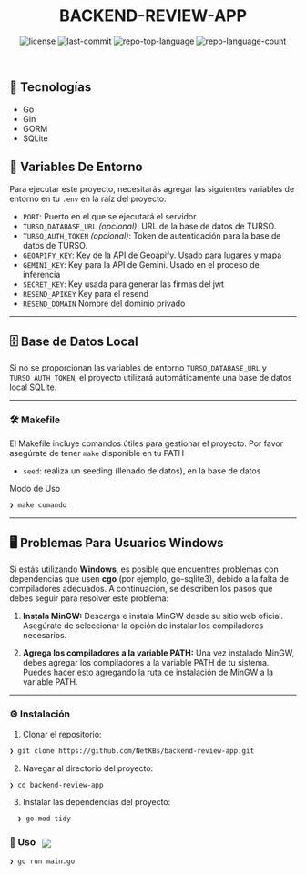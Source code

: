 
<p align="center"><h1 align="center">BACKEND-REVIEW-APP</h1></p>
<p align="center">

</p>
<p align="center">
	<img src="https://img.shields.io/github/license/NetKBs/backend-review-app?style=default&logo=opensourceinitiative&logoColor=white&color=0080ff" alt="license">
	<img src="https://img.shields.io/github/last-commit/NetKBs/backend-review-app?style=default&logo=git&logoColor=white&color=0080ff" alt="last-commit">
	<img src="https://img.shields.io/github/languages/top/NetKBs/backend-review-app?style=default&color=0080ff" alt="repo-top-language">
	<img src="https://img.shields.io/github/languages/count/NetKBs/backend-review-app?style=default&color=0080ff" alt="repo-language-count">
</p>
<p align="center"><!-- default option, no dependency badges. -->
</p>
<p align="center">
	<!-- default option, no dependency badges. -->
</p>
<br>

## 🚀 Tecnologías

* Go
* Gin
* GORM
* SQLite

## 🔧 Variables De Entorno

Para ejecutar este proyecto, necesitarás agregar las siguientes variables de entorno en tu `.env` en la raíz del proyecto:

* `PORT`: Puerto en el que se ejecutará el servidor.
* `TURSO_DATABASE_URL` *(opcional)*: URL de la base de datos de TURSO.
* `TURSO_AUTH_TOKEN` *(opcional)*: Token de autenticación para la base de datos de TURSO.
* `GEOAPIFY_KEY`: Key de la API de Geoapify. Usado para lugares y mapa
* `GEMINI_KEY`: Key para la API de Gemini. Usado en el proceso de inferencia
* `SECRET_KEY`: Key usada para generar las firmas del jwt
* `RESEND_APIKEY` Key para el resend
* `RESEND_DOMAIN` Nombre del dominio privado
---

## 🗄️ Base de Datos Local

Si no se proporcionan las variables de entorno `TURSO_DATABASE_URL` y `TURSO_AUTH_TOKEN`, el proyecto utilizará automáticamente una base de datos local SQLite.

---

### 🛠️ Makefile

El Makefile incluye comandos útiles para gestionar el proyecto. Por favor asegúrate de tener `make` disponible en tu PATH


* `seed`: realiza un seeding (llenado de datos), en la base de datos
	

Modo de Uso
```sh
❯ make comando
```
---

## 🖥️ Problemas Para Usuarios Windows

Si estás utilizando **Windows**, es posible que encuentres problemas con dependencias que usen **cgo** (por ejemplo, go-sqlite3), debido a la falta de compiladores adecuados. A continuación, se describen los pasos que debes seguir para resolver este problema:

1. **Instala MinGW:** Descarga e instala MinGW desde su sitio web oficial. Asegúrate de seleccionar la opción de instalar los compiladores necesarios.

2. **Agrega los compiladores a la variable PATH:** Una vez instalado MinGW, debes agregar los compiladores a la variable PATH de tu sistema. Puedes hacer esto agregando la ruta de instalación de MinGW a la variable PATH.

---

### ⚙️ Instalación


1. Clonar el repositorio:
```sh
❯ git clone https://github.com/NetKBs/backend-review-app.git
```

2. Navegar al directorio del proyecto:
```sh
❯ cd backend-review-app
```

3. Instalar las dependencias del proyecto:
```sh
  ❯ go mod tidy
```

### 🤖 Uso &nbsp; [<img align="center" src="https://img.shields.io/badge/Go-00ADD8.svg?style={badge_style}&logo=go&logoColor=white" />](https://golang.org/)

```sh
❯ go run main.go
```
